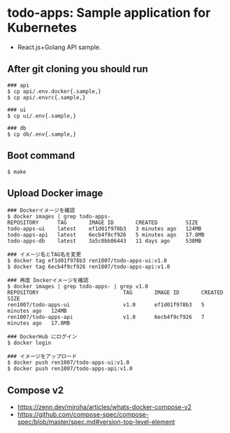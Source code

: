# todo-apps: Sample application for Kubernetes
- React.js+Golang API sample.

## After git cloning you should run
```
### api
$ cp api/.env.docker{.sample,}
$ cp api/.envrc{.sample,}

### ui
$ cp ui/.env{.sample,}

### db
$ cp db/.env{.sample,}
```

## Boot command
```
$ make
```

## Upload Docker image
```
### Dockerイメージを確認
$ docker images | grep todo-apps-
REPOSITORY      TAG       IMAGE ID       CREATED         SIZE
todo-apps-ui    latest    ef1d01f978b3   3 minutes ago   124MB
todo-apps-api   latest    6ecb4f9cf926   5 minutes ago   17.8MB
todo-apps-db    latest    3a5c0bb06443   11 days ago     538MB

### イメージ名とTAG名を変更
$ docker tag ef1d01f978b3 ren1007/todo-apps-ui:v1.0
$ docker tag 6ecb4f9cf926 ren1007/todo-apps-api:v1.0

### 再度 Dockerイメージを確認
$ docker images | grep todo-apps- | grep v1.0
REPOSITORY                           TAG       IMAGE ID       CREATED          SIZE
ren1007/todo-apps-ui                 v1.0      ef1d01f978b3   5 minutes ago   124MB
ren1007/todo-apps-api                v1.0      6ecb4f9cf926   7 minutes ago   17.8MB

### DockerHub にログイン
$ docker login

### イメージをアップロード
$ docker push ren1007/todo-apps-ui:v1.0
$ docker push ren1007/todo-apps-api:v1.0
```

## Compose v2
- https://zenn.dev/miroha/articles/whats-docker-compose-v2
- https://github.com/compose-spec/compose-spec/blob/master/spec.md#version-top-level-element
